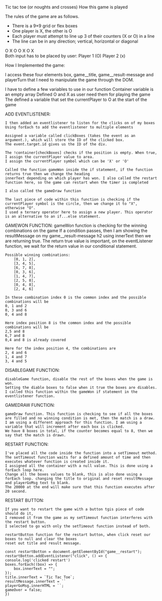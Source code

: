 Tic tac toe (or noughts and crosses)
How this game is played

The rules of the game are as follows.
* There is a 9×9 grid or flex boxes
* One player is X, the other is O
* Each player must attempt to line up 3 of their counters (X or O) in a line
* The line can be in any direction; vertical, horizontal or diagonal

O	X	O
	O	X
O	X	
Both input has to be placed by user:
Player 1 (O)
Player 2 (x) 

How I Implemented the game:

I access these four elements box, game__title, game__result-message and playerTurn that I need to manipulate the game through the DOM.

I have to define a few variables to use in our function
Container variable is an empty array
Defined O and X as user need them for playing the game
The defined a variable that set the currentPlayer to O at the start of the game

ADD EVENTLISTENER:

    I then added an eventlistener to listen for the clicks on of my boxes
    Using forEach to add the eventlistener to multiple elements 

    Assigned a variable called clickBoxes (takes the event as an argument.), which will store the ID of the clicked box.
    The event.target.id gives us the ID of the div.

    The !container[checkBoxes] checks if the position is empty. When true, I assign the currentPlayer value to area.
    I assign the currentPlayer symbol which can be 'X' or 'O'

    Called the function gameWon inside the if statement, if the function returns true then we change the heading
    innerText depending on which player has won. I also called the restart function here, so the game can restart when the timer is completed

    I also called the gameDraw function

    The last piece of code within this function is checking if the currentPlayer symbol is the circle, then we change it to "X", otherwise "O".
    I used a ternary operator here to assign a new player. This operator is an alternative to an if...else statement.


GAMEWON FUNCTION:
    gameWon function is checking for the winning combinations on the game
    If a condition passes, then I am showing the resultMessage on my game__result-message h2 using innerText
    then we are returning true. The return true value is important, on the eventListener function,
    we wait for the return value in our conditional statement.

    Possible winning combinations:
        [0, 1, 2],
        [3, 4, 5],
        [6, 7, 8],
        [0, 3, 6],
        [1, 4, 7],
        [2, 5, 8],
        [0, 4, 8],
        [2, 4, 6]

    In these combination index 0 is the common index and the possible combinations will be
    0, 1 and 2
    0, 3 and 6
    0, 4 and 8

    Here index position 8 is the common index and the possible combinations will be
    2,5 and 8
    6,7 and 8
    0,4 and 8 is already covered

    Here for the index position 4, the combinations are
    2, 4 and 6
    1, 4 and 7
    3, 4 and 5

DISABLEGAME FUNCTION:

    disableGame function, disable the rest of the boxes when the game is won.
    Setting the diable boxes to false when it true the boxes are disables.
    I called this function within the gameWon if statement in the eventlistener function. 

GAMEDRAW FUNCTION:

    gameDraw function. This function is checking to see if all the boxes are filled and no winning condition is met, then the match is a draw.
    I am using a different approach for this function. I am using a variable that will increment after each box is clicked.
    We have 8 boxes in total, if the counter becomes equal to 8, then we say that the match is drawn.


RESTART FUNCTION:
    
    I've placed all the code inside the function into a setTimeout method.
    The setTimeout function waits for a defined amount of time and then executes whatever function is created inside it.
    I assigned all the container with a null value. This is done using a forEach loop here.
    Change all the boxes values to blank, this is also done using a forEach loop. changing the title to original and reset resultMessage and playerGoMsg text to blank.
    The 20000 at the end will make sure that this function executes after 20 second.






RESTART BUTTON: 

    If you want to restart the game with a button tgis piece of code should do it, 
    I removed it from the game as my setTimeout function interferes with the restart button.
    I selected to go with only the setTimeout function instead of both.

    restartButton function for the restart button, when click reset our boxes to null and clear the boxes
    reset out title and result message.

    const restartBotton = document.getElementById("game__restart");
    restartBotton.addEventListener("click", () => {
    console.log('clicked restart')
    boxes.forEach((box) => {
        box.innerText = "";
    });
    title.innerText = `Tic Tac Toe`;
    resultMessage.innerText = ``
    playerGoMsg.innerHTML = ``;
    gameOver = false;
    })